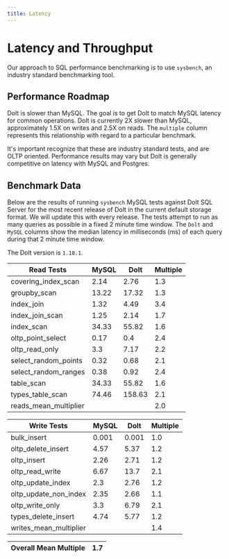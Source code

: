 ```yaml
---
title: Latency
---
```


# Latency and Throughput

Our approach to SQL performance benchmarking is to use `sysbench`, an
industry standard benchmarking tool.

## Performance Roadmap

Dolt is slower than MySQL. The goal is to get Dolt to match 
MySQL latency for common operations. Dolt is currently 2X slower 
than MySQL, approximately 1.5X on writes and 2.5X on reads. The 
`multiple` column represents this relationship with regard to a 
particular benchmark.

It's important recognize that these are industry standard tests, and
are OLTP oriented. Performance results may vary but Dolt is 
generally competitive on latency with MySQL and Postgres.

## Benchmark Data

Below are the results of running `sysbench` MySQL tests against Dolt
SQL Server for the most recent release of Dolt in the current default 
storage format. We will update this with every release. The tests 
attempt to run as many queries as possible in a fixed 2 minute time 
window. The `Dolt` and `MySQL` columns show the median latency in 
milliseconds (ms) of each query during that 2 minute time window.

The Dolt version is `1.18.1`.

<!-- START___DOLT___LATENCY_RESULTS_TABLE -->
|       Read Tests        | MySQL |  Dolt  | Multiple |
|-------------------------|-------|--------|----------|
| covering\_index\_scan   |  2.14 |   2.76 |      1.3 |
| groupby\_scan           | 13.22 |  17.32 |      1.3 |
| index\_join             |  1.32 |   4.49 |      3.4 |
| index\_join\_scan       |  1.25 |   2.14 |      1.7 |
| index\_scan             | 34.33 |  55.82 |      1.6 |
| oltp\_point\_select     |  0.17 |    0.4 |      2.4 |
| oltp\_read\_only        |   3.3 |   7.17 |      2.2 |
| select\_random\_points  |  0.32 |   0.68 |      2.1 |
| select\_random\_ranges  |  0.38 |   0.92 |      2.4 |
| table\_scan             | 34.33 |  55.82 |      1.6 |
| types\_table\_scan      | 74.46 | 158.63 |      2.1 |
| reads\_mean\_multiplier |       |        |      2.0 |

|       Write Tests        | MySQL | Dolt  | Multiple |
|--------------------------|-------|-------|----------|
| bulk\_insert             | 0.001 | 0.001 |      1.0 |
| oltp\_delete\_insert     |  4.57 |  5.37 |      1.2 |
| oltp\_insert             |  2.26 |  2.71 |      1.2 |
| oltp\_read\_write        |  6.67 |  13.7 |      2.1 |
| oltp\_update\_index      |   2.3 |  2.76 |      1.2 |
| oltp\_update\_non\_index |  2.35 |  2.66 |      1.1 |
| oltp\_write\_only        |   3.3 |  6.79 |      2.1 |
| types\_delete\_insert    |  4.74 |  5.77 |      1.2 |
| writes\_mean\_multiplier |       |       |      1.4 |

| Overall Mean Multiple | 1.7 |
|-----------------------|-----|
<!-- END___DOLT___LATENCY_RESULTS_TABLE -->
<br/>
